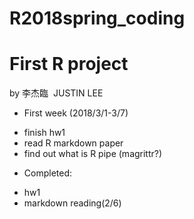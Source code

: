 # R2018spring_coding
# First R project 
by 李杰臨  JUSTIN LEE  

* First week (2018/3/1-3/7)
- finish hw1
- read R markdown paper
- find out what is R pipe (magrittr?)
* Completed:
- hw1
- markdown reading(2/6)


